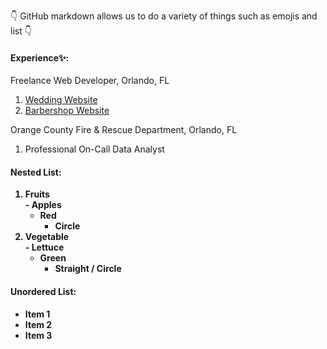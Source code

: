 <!-- Replace this with a list of your favorite things. -->

👇 GitHub markdown allows us to do a variety of things such as emojis and list 👇

#### Experience✨:
Freelance Web Developer, Orlando, FL
1. [Wedding Website](https://proverbs18-22.epizy.com)
2. [Barbershop Website](https://centralbarberlounge.com)

Orange County Fire & Rescue Department, Orlando, FL 
1. Professional On-Call Data Analyst

#### Nested List:<b>
  1. Fruits   
    - Apples
      * Red
        - Circle
  2. Vegetable  
    - Lettuce
      * Green
        - Straight / Circle
  
#### Unordered List:
  * Item 1
  * Item 2
  * Item 3
